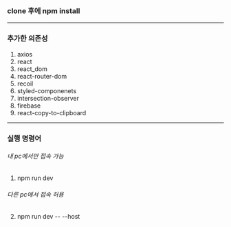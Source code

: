 ### clone 후에 npm install
---
### 추가한 의존성
1. axios
2. react
3. react_dom
4. react-router-dom
5. recoil
8. styled-componenets
9. intersection-observer
10. firebase
11. react-copy-to-clipboard
---
### 실행 명령어
###### 내 pc에서만 접속 가능
1. npm run dev
###### 다른 pc에서 접속 허용
2. npm run dev -- --host